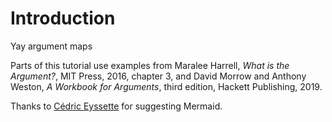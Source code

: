 # Introduction 

Yay argument maps


Parts of this tutorial use examples from Maralee Harrell, *What is the Argument?*, MIT Press, 2016, chapter 3, and David Morrow and Anthony Weston, *A Workbook for Arguments*, third edition, Hackett Publishing, 2019. 

Thanks to [Cédric Eyssette](https://twitter.com/Cedric_Eyssette/status/1544599827035602944) for suggesting Mermaid.  